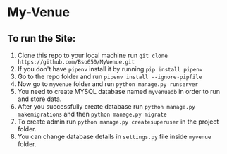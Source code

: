 # My-Venue
## To run the Site:
1. Clone this repo to your local machine run `git clone https://github.com/Bso650/MyVenue.git`
2. If you don't have `pipenv` install it by running `pip install pipenv`
3. Go to the repo folder and run  `pipenv install --ignore-pipfile`
4. Now go to `myvenue` folder and run  `python manage.py runserver`
5. You need to create MYSQL database named `myvenuedb` in order to run and store data.
6. After you successfully create database run `python manage.py makemigrations` and then `python manage.py migrate`
7. To create admin run `python manage.py createsuperuser` in the project folder.
8. You can change database details in  `settings.py` file inside `myvenue` folder.
